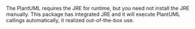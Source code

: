 
The PlantUML requires the JRE for runtime, but you need not install the JRE manually. This package has integrated JRE and it will execute PlantUML callings automatically, it realized out-of-the-box use.
